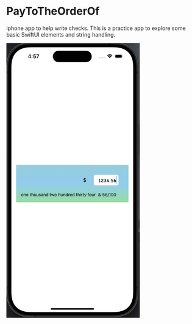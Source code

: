 # PayToTheOrderOf
iphone app to help write checks.
This is a practice app to explore some basic SwiftUI elements and string handling.

<img src = "https://github.com/alexcmak/PayToTheOrderOf/blob/main/screenshot1.png" width ="350">
